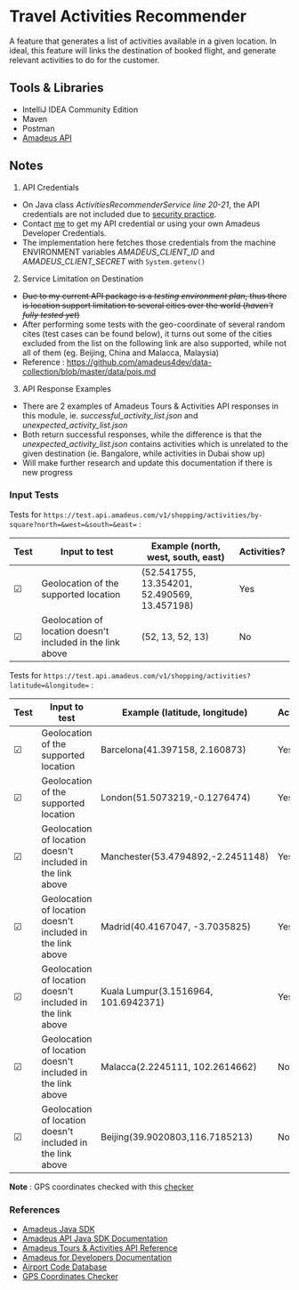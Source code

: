 # Travel Activities Recommender

A feature that generates a list of activities available in a given location. In ideal, this feature will links the destination of booked flight, and generate relevant activities to do for the customer.

## Tools & Libraries

- IntelliJ IDEA Community Edition
- Maven
- Postman
- [Amadeus API](https://developers.amadeus.com)

## Notes

1. API Credentials

- On Java class _ActivitiesRecommenderService line 20-21_, the API credentials are not included due to [security practice](https://developers.amadeus.com/blog/best-practices-api-key-storage).
- Contact [me](mailto:vincentgoh1998@gmail.com) to get my API credential or using your own Amadeus Developer Credentials.
- The implementation here fetches those credentials from the machine ENVIRONMENT variables *AMADEUS_CLIENT_ID* and *AMADEUS_CLIENT_SECRET* with `System.getenv()`

2. Service Limitation on Destination

- ~~Due to my current API package is a _testing environment plan_, thus there is location support limitation to several cities over the world (_haven't fully tested yet_)~~
- After performing some tests with the geo-coordinate of several random cites (test cases can be found below), it turns out some of the cities excluded from the list on the following link are also supported, while not all of them (eg. Beijing, China and Malacca, Malaysia)
- Reference : <https://github.com/amadeus4dev/data-collection/blob/master/data/pois.md>

3. API Response Examples

- There are 2 examples of Amadeus Tours & Activities API responses in this module, ie. _successful_activity_list.json_ and _unexpected_activity_list.json_
- Both return successful responses, while the difference is that the _unexpected_activity_list.json_ contains activities which is unrelated to the given destination (ie. Bangalore, while activities in Dubai show up)
- Will make further research and update this documentation if there is new progress

### Input Tests

Tests for `https://test.api.amadeus.com/v1/shopping/activities/by-square?north=&west=&south=&east=` :

| Test    | Input to test                                              | Example (north, west, south, east)           | Activities? |
| ------- | ---------------------------------------------------------- | -------------------------------------------- | ----------- |
| &#9745; | Geolocation of the supported location                      | (52.541755, 13.354201, 52.490569, 13.457198) | Yes         |
| &#9745; | Geolocation of location doesn't included in the link above | (52, 13, 52, 13)                             | No          |

Tests for `https://test.api.amadeus.com/v1/shopping/activities?latitude=&longitude=` :

| Test    | Input to test                                              | Example (latitude, longitude)        | Activities? |
| ------- | ---------------------------------------------------------- | ------------------------------------ | ----------- |
| &#9745; | Geolocation of the supported location                      | Barcelona(41.397158, 2.160873)       | Yes         |
| &#9745; | Geolocation of the supported location                      | London(51.5073219,-0.1276474)        | Yes         |
| &#9745; | Geolocation of location doesn't included in the link above | Manchester(53.4794892,-2.2451148)    | Yes         |
| &#9745; | Geolocation of location doesn't included in the link above | Madrid(40.4167047, -3.7035825)       | Yes         |
| &#9745; | Geolocation of location doesn't included in the link above | Kuala Lumpur(3.1516964, 101.6942371) | Yes         |
| &#9745; | Geolocation of location doesn't included in the link above | Malacca(2.2245111, 102.2614662)      | No          |
| &#9745; | Geolocation of location doesn't included in the link above | Beijing(39.9020803,116.7185213)      | No          |

**Note** : GPS coordinates checked with this [checker](https://www.gps-coordinates.net)

### References

- [Amadeus Java SDK](https://github.com/amadeus4dev/amadeus-java)
- [Amadeus API Java SDK Documentation](https://amadeus4dev.github.io/amadeus-java/reference/packages.html)
- [Amadeus Tours & Activities API Reference](https://developers.amadeus.com/self-service/category/destination-content/api-doc/tours-and-activities/api-reference)
- [Amadeus for Developers Documentation](https://documenter.getpostman.com/view/2672636/RWEcPfuJ?version=latest)
- [Airport Code Database](https://www.airportcodedb.com)
- [GPS Coordinates Checker](https://www.gps-coordinates.net)
